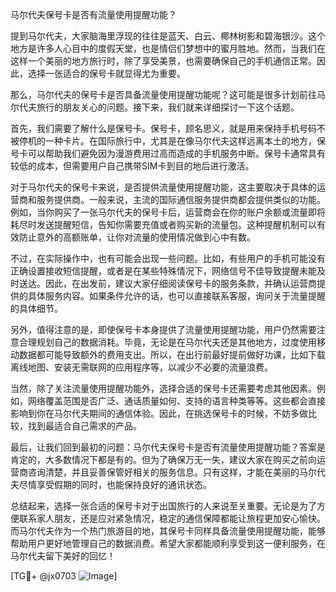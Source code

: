 马尔代夫保号卡是否有流量使用提醒功能？

提到马尔代夫，大家脑海里浮现的往往是蓝天、白云、椰林树影和碧海银沙。这个地方是许多人心目中的度假天堂，也是情侣们梦想中的蜜月胜地。然而，当我们在这样一个美丽的地方旅行时，除了享受美景，也需要确保自己的手机通信正常。因此，选择一张适合的保号卡就显得尤为重要。

那么，马尔代夫的保号卡是否具备流量使用提醒功能呢？这可能是很多计划前往马尔代夫旅行的朋友关心的问题。接下来，我们就来详细探讨一下这个话题。

首先，我们需要了解什么是保号卡。保号卡，顾名思义，就是用来保持手机号码不被停机的一种卡片。在国际旅行中，尤其是在像马尔代夫这样远离本土的地方，保号卡可以帮助我们避免因为漫游费用过高而造成的手机服务中断。保号卡通常具有较低的成本，但需要用户自己携带SIM卡到目的地后进行激活。

对于马尔代夫的保号卡来说，是否提供流量使用提醒功能，这主要取决于具体的运营商和服务提供商。一般来说，主流的国际通信服务提供商都会提供类似的功能。例如，当你购买了一张马尔代夫的保号卡后，运营商会在你的账户余额或流量即将耗尽时发送提醒短信，告知你需要充值或者购买新的流量包。这种提醒机制可以有效防止意外的高额账单，让你对流量的使用情况做到心中有数。

不过，在实际操作中，也有可能会出现一些问题。比如，有些用户的手机可能没有正确设置接收短信提醒，或者是在某些特殊情况下，网络信号不佳导致提醒未能及时送达。因此，在出发前，建议大家仔细阅读保号卡的服务条款，并确认运营商提供的具体服务内容。如果条件允许的话，也可以直接联系客服，询问关于流量提醒的具体细节。

另外，值得注意的是，即使保号卡本身提供了流量使用提醒功能，用户仍然需要注意合理规划自己的数据消耗。毕竟，无论是在马尔代夫还是其他地方，过度使用移动数据都可能导致额外的费用支出。所以，在出行前最好提前做好功课，比如下载离线地图、安装无需联网的应用程序等，以减少不必要的流量浪费。

当然，除了关注流量使用提醒功能外，选择合适的保号卡还需要考虑其他因素。例如，网络覆盖范围是否广泛、通话质量如何、支持的语言种类等等。这些都会直接影响到你在马尔代夫期间的通信体验。因此，在挑选保号卡的时候，不妨多做比较，找到最适合自己需求的产品。

最后，让我们回到最初的问题：马尔代夫保号卡是否有流量使用提醒功能？答案是肯定的，大多数情况下都是有的。但为了确保万无一失，建议大家在购买之前向运营商咨询清楚，并且妥善保管好相关的服务信息。只有这样，才能在美丽的马尔代夫尽情享受假期的同时，也能保持良好的通讯状态。

总结起来，选择一张合适的保号卡对于出国旅行的人来说至关重要。无论是为了方便联系家人朋友，还是应对紧急情况，稳定的通信保障都能让旅程更加安心愉快。而马尔代夫作为一个热门旅游目的地，其保号卡同样具备流量使用提醒功能，能够帮助用户更好地管理自己的数据消费。希望大家都能顺利享受到这一便利服务，在马尔代夫留下美好的回忆！

[TG💪+ @jx0703 ![Image](https://github.com/user-attachments/assets/dbca1d08-cadb-493c-b0ec-ad6f7a83f270)]